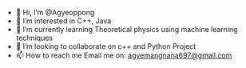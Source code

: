 - 👋 Hi, I’m @Agyeoppong
- 👀 I’m interested in C++, Java
- 🌱 I’m currently learning Theoretical physics using machine learning techniques 
- 💞️ I’m looking to collaborate on c++ and Python Project 
- 📫 How to reach me 
Email me on: agyemangnana697@gmail.com 

<!---
Agyeoppong/Agyeoppong is a ✨ special ✨ repository because its `README.md` (this file) appears on your GitHub profile.
You can click the Preview link to take a look at your changes.
--->
